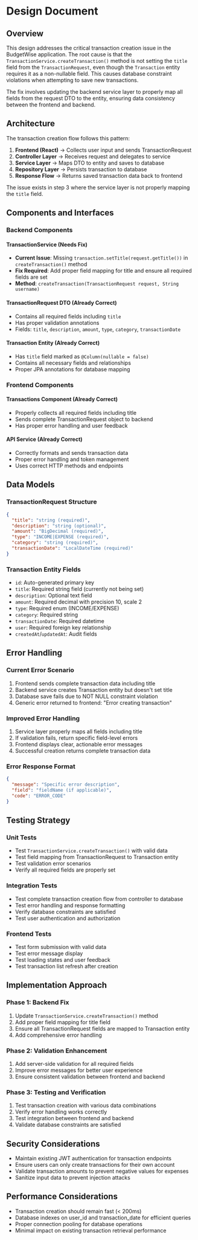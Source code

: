 # Design Document

## Overview

This design addresses the critical transaction creation issue in the BudgetWise application. The root cause is that the `TransactionService.createTransaction()` method is not setting the `title` field from the `TransactionRequest`, even though the `Transaction` entity requires it as a non-nullable field. This causes database constraint violations when attempting to save new transactions.

The fix involves updating the backend service layer to properly map all fields from the request DTO to the entity, ensuring data consistency between the frontend and backend.

## Architecture

The transaction creation flow follows this pattern:
1. **Frontend (React)** → Collects user input and sends TransactionRequest
2. **Controller Layer** → Receives request and delegates to service
3. **Service Layer** → Maps DTO to entity and saves to database
4. **Repository Layer** → Persists transaction to database
5. **Response Flow** → Returns saved transaction data back to frontend

The issue exists in step 3 where the service layer is not properly mapping the `title` field.

## Components and Interfaces

### Backend Components

#### TransactionService (Needs Fix)
- **Current Issue**: Missing `transaction.setTitle(request.getTitle())` in `createTransaction()` method
- **Fix Required**: Add proper field mapping for title and ensure all required fields are set
- **Method**: `createTransaction(TransactionRequest request, String username)`

#### TransactionRequest DTO (Already Correct)
- Contains all required fields including `title`
- Has proper validation annotations
- Fields: `title`, `description`, `amount`, `type`, `category`, `transactionDate`

#### Transaction Entity (Already Correct)
- Has `title` field marked as `@Column(nullable = false)`
- Contains all necessary fields and relationships
- Proper JPA annotations for database mapping

### Frontend Components

#### Transactions Component (Already Correct)
- Properly collects all required fields including title
- Sends complete TransactionRequest object to backend
- Has proper error handling and user feedback

#### API Service (Already Correct)
- Correctly formats and sends transaction data
- Proper error handling and token management
- Uses correct HTTP methods and endpoints

## Data Models

### TransactionRequest Structure
```json
{
  "title": "string (required)",
  "description": "string (optional)",
  "amount": "BigDecimal (required)",
  "type": "INCOME|EXPENSE (required)",
  "category": "string (required)",
  "transactionDate": "LocalDateTime (required)"
}
```

### Transaction Entity Fields
- `id`: Auto-generated primary key
- `title`: Required string field (currently not being set)
- `description`: Optional text field
- `amount`: Required decimal with precision 10, scale 2
- `type`: Required enum (INCOME/EXPENSE)
- `category`: Required string
- `transactionDate`: Required datetime
- `user`: Required foreign key relationship
- `createdAt`/`updatedAt`: Audit fields

## Error Handling

### Current Error Scenario
1. Frontend sends complete transaction data including title
2. Backend service creates Transaction entity but doesn't set title
3. Database save fails due to NOT NULL constraint violation
4. Generic error returned to frontend: "Error creating transaction"

### Improved Error Handling
1. Service layer properly maps all fields including title
2. If validation fails, return specific field-level errors
3. Frontend displays clear, actionable error messages
4. Successful creation returns complete transaction data

### Error Response Format
```json
{
  "message": "Specific error description",
  "field": "fieldName (if applicable)",
  "code": "ERROR_CODE"
}
```

## Testing Strategy

### Unit Tests
- Test `TransactionService.createTransaction()` with valid data
- Test field mapping from TransactionRequest to Transaction entity
- Test validation error scenarios
- Verify all required fields are properly set

### Integration Tests
- Test complete transaction creation flow from controller to database
- Test error handling and response formatting
- Verify database constraints are satisfied
- Test user authentication and authorization

### Frontend Tests
- Test form submission with valid data
- Test error message display
- Test loading states and user feedback
- Test transaction list refresh after creation

## Implementation Approach

### Phase 1: Backend Fix
1. Update `TransactionService.createTransaction()` method
2. Add proper field mapping for title field
3. Ensure all TransactionRequest fields are mapped to Transaction entity
4. Add comprehensive error handling

### Phase 2: Validation Enhancement
1. Add server-side validation for all required fields
2. Improve error messages for better user experience
3. Ensure consistent validation between frontend and backend

### Phase 3: Testing and Verification
1. Test transaction creation with various data combinations
2. Verify error handling works correctly
3. Test integration between frontend and backend
4. Validate database constraints are satisfied

## Security Considerations

- Maintain existing JWT authentication for transaction endpoints
- Ensure users can only create transactions for their own account
- Validate transaction amounts to prevent negative values for expenses
- Sanitize input data to prevent injection attacks

## Performance Considerations

- Transaction creation should remain fast (< 200ms)
- Database indexes on user_id and transaction_date for efficient queries
- Proper connection pooling for database operations
- Minimal impact on existing transaction retrieval performance